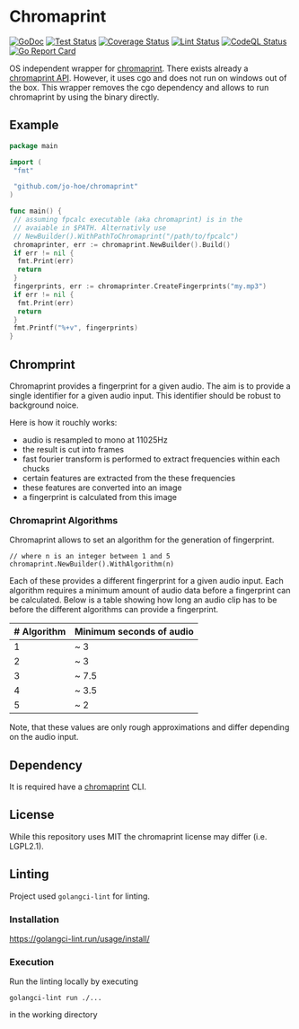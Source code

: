 # Chromaprint

[![GoDoc](https://godoc.org/github.com/jo-hoe/chromaprint?status.svg)](https://godoc.org/github.com/jo-hoe/chromaprint)
[![Test Status](https://github.com/jo-hoe/chromaprint/workflows/test/badge.svg)](https://github.com/jo-hoe/chromaprint/actions?workflow=test)
[![Coverage Status](https://coveralls.io/repos/github/jo-hoe/chromaprint/badge.svg?branch=main)](https://coveralls.io/github/jo-hoe/chromaprint?branch=main)
[![Lint Status](https://github.com/jo-hoe/chromaprint/workflows/lint/badge.svg)](https://github.com/jo-hoe/chromaprint/actions?workflow=lint)
[![CodeQL Status](https://github.com/jo-hoe/chromaprint/workflows/CodeQL/badge.svg)](https://github.com/jo-hoe/chromaprint/actions?workflow=CodeQL)
[![Go Report Card](https://goreportcard.com/badge/github.com/jo-hoe/chromaprint)](https://goreportcard.com/report/github.com/jo-hoe/chromaprint)

OS independent wrapper for [chromaprint](https://github.com/acoustid/chromaprint).
There exists already a [chromaprint API](https://github.com/go-fingerprint/gochroma).
However, it uses cgo and does not run on windows out of the box.
This wrapper removes the cgo dependency and allows to run chromaprint by using the binary directly.

## Example

```go
package main

import (
 "fmt"

 "github.com/jo-hoe/chromaprint"
)

func main() {
 // assuming fpcalc executable (aka chromaprint) is in the
 // avaiable in $PATH. Alternativly use 
 // NewBuilder().WithPathToChromaprint("/path/to/fpcalc")
 chromaprinter, err := chromaprint.NewBuilder().Build()
 if err != nil {
  fmt.Print(err)
  return
 }
 fingerprints, err := chromaprinter.CreateFingerprints("my.mp3")
 if err != nil {
  fmt.Print(err)
  return
 }
 fmt.Printf("%+v", fingerprints)
}

```

## Chromprint

Chromaprint provides a fingerprint for a given audio.
The aim is to provide a single identifier for a given audio input.
This identifier should be robust to background noice.

Here is how it rouchly works:

- audio is resampled to mono at 11025Hz
- the result is cut into frames
- fast fourier transform is performed to extract frequencies within each chucks
- certain features are extracted from the these frequencies 
- these features are converted into an image
- a fingerprint is calculated from this image

### Chromaprint Algorithms

Chromaprint allows to set an algorithm for the generation of fingerprint.

```
// where n is an integer between 1 and 5
chromaprint.NewBuilder().WithAlgorithm(n)
```

Each of these provides a different fingerprint for a given audio input.
Each algorithm requires a minimum amount of audio data before a fingerprint can be calculated.
Below is a table showing how long an audio clip has to be before the different algorithms can provide a fingerprint.

|# Algorithm|Minimum seconds of audio|
|---|---|
|1|~ 3|
|2|~ 3|
|3|~ 7.5|
|4|~ 3.5|
|5|~ 2|

Note, that these values are only rough approximations and differ depending on the audio input.

## Dependency

It is required have a [chromaprint](https://acoustid.org/chromaprint) CLI.

## License

While this repository uses MIT the chromaprint license may differ (i.e. LGPL2.1).

## Linting

Project used `golangci-lint` for linting.

### Installation

<https://golangci-lint.run/usage/install/>

### Execution

Run the linting locally by executing

```cli
golangci-lint run ./...
```

in the working directory
